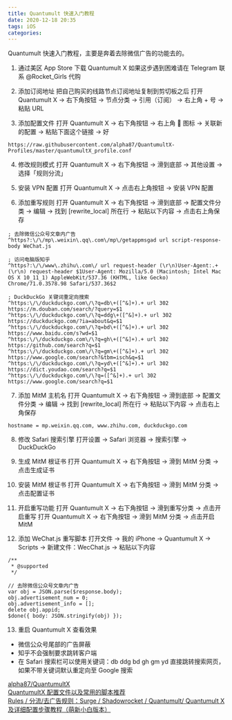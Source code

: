 ```yaml
---
title: Quantumult 快速入门教程
date: 2020-12-18 20:35
tags: iOS
categories: 
---
```


Quantumult 快速入门教程，主要是奔着去除微信广告的功能去的。

<!-- more -->

1. 通过美区 App Store 下载 Quantumult X
如果这步遇到困难请在 Telegram 联系 @Rocket_Girls 代购

2. 添加订阅地址
把自己购买的线路节点订阅地址复制到剪切板之后
打开 Quantumult X → 右下角按钮 → 节点分类 → 引用（订阅） → 右上角 + 号 → 粘贴 URL

3. 添加配置文件
打开 Quantumult X → 右下角按钮 → 右上角 🔗 图标 → 关联新的配置 → 粘贴下面这个链接 → 好
```
https://raw.githubusercontent.com/alpha87/QuantumultX-Profiles/master/quantumultX_profile.conf
```

4. 修改规则模式
打开 Quantumult X → 右下角按钮 → 滑到底部 → 其他设置 → 选择「规则分流」

5. 安装 VPN 配置
打开 Quantumult X → 点击右上角按钮 → 安装 VPN 配置

6. 添加重写规则
打开 Quantumult X → 右下角按钮 → 滑到底部 → 配置文件分类 → 编辑 → 找到 [rewrite_local] 所在行 → 粘贴以下内容 → 点击右上角保存
```
; 去除微信公众号文章内广告
^https?:\/\/mp\.weixin\.qq\.com\/mp\/getappmsgad url script-response-body WeChat.js

; 访问电脑版知乎
^https?:\/\/www\.zhihu\.com\/ url request-header (\r\n)User-Agent:.+(\r\n) request-header $1User-Agent: Mozilla/5.0 (Macintosh; Intel Mac OS X 10_11_1) AppleWebKit/537.36 (KHTML, like Gecko) Chrome/71.0.3578.98 Safari/537.36$2

; DuckDuckGo 关键词重定向搜索
^https:\/\/duckduckgo.com\/\?q=db\+([^&]+).+ url 302 https://m.douban.com/search/?query=$1
^https:\/\/duckduckgo.com\/\?q=ddg\+([^&]+).+ url 302 https://duckduckgo.com/?ia=about&q=$1
^https:\/\/duckduckgo.com\/\?q=bd\+([^&]+).+ url 302 https://www.baidu.com/s?wd=$1
^https:\/\/duckduckgo.com\/\?q=gh\+([^&]+).+ url 302 https://github.com/search?q=$1
^https:\/\/duckduckgo.com\/\?q=gm\+([^&]+).+ url 302 https://www.google.com/search?&tbm=isch&q=$1
^https:\/\/duckduckgo.com\/\?q=yd\+([^&]+).+ url 302 https://dict.youdao.com/search?q=$1
^https:\/\/duckduckgo.com\/\?q=([^&]+).+ url 302 https://www.google.com/search?q=$1
```

7. 添加 MitM 主机名
打开 Quantumult X → 右下角按钮 → 滑到底部 → 配置文件分类 → 编辑 → 找到 [rewrite_local] 所在行 → 粘贴以下内容 → 点击右上角保存
```
hostname = mp.weixin.qq.com, www.zhihu.com, duckduckgo.com
```

8. 修改 Safari 搜索引擎
打开设置 → Safari 浏览器 → 搜索引擎 → DuckDuckGo

9. 生成 MitM 根证书
打开 Quantumult X → 右下角按钮 → 滑到 MitM 分类 → 点击生成证书

10. 安装 MitM 根证书
打开 Quantumult X → 右下角按钮 → 滑到 MitM 分类 → 点击配置证书

11. 开启重写功能
打开 Quantumult X → 右下角按钮 → 滑到重写分类 → 点击开启重写
打开 Quantumult X → 右下角按钮 → 滑到 MitM 分类 → 点击开启 MitM

12. 添加 WeChat.js 重写脚本
打开文件 → 我的 iPhone → Quantumult X → Scripts → 新建文件：WecChat.js → 粘贴以下内容
```
/**
 * @supported 
 */

// 去除微信公众号文章内广告
var obj = JSON.parse($response.body);
obj.advertisement_num = 0;
obj.advertisement_info = [];
delete obj.appid;
$done({ body: JSON.stringify(obj) });
```

13. 重启 Quantumult X 查看效果
- 微信公众号尾部的广告屏蔽
- 知乎不会强制要求跳转客户端
- 在 Safari 搜索栏可以使用关键词：db ddg bd gh gm yd 直接跳转搜索网页，如果不带关键词默认重定向至 Google 搜索  
  
[alpha87/QuantumultX](https://github.com/alpha87/QuantumultX-Profiles)  
[QuantumultX 配置文件以及常用的脚本推荐](https://www.lijianxun.top/106.html)  
[Rules / 分流/去广告规则：Surge / Shadowrocket / Quantumult/ Quantumult X 及详细配置步骤教程（萌新小白版本）](https://limbopro.xyz/archives/2561.html)  
